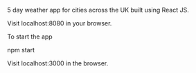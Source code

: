 
5 day weather app for cities across the UK built using React JS.

Visit localhost:8080 in your browser.

To start the app

npm start

Visit localhost:3000 in the browser.
